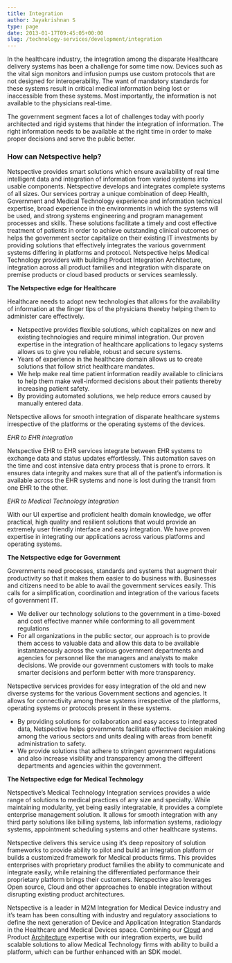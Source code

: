 ```yaml
---
title: Integration
author: Jayakrishnan S
type: page
date: 2013-01-17T09:45:05+00:00
slug: /technology-services/development/integration
---
```

In the healthcare industry, the integration among the disparate Healthcare delivery systems has been a challenge for some time now. Devices such as the vital sign monitors and infusion pumps use custom protocols that are not designed for interoperability. The want of mandatory standards for these systems result in critical medical information being lost or inaccessible from these systems. Most importantly, the information is not available to the physicians real-time.

The government segment faces a lot of challenges today with poorly architected and rigid systems that hinder the integration of information. The right information needs to be available at the right time in order to make proper decisions and serve the public better.

### How can Netspective help?

Netspective provides smart solutions which ensure availability of real time intelligent data and integration of information from varied systems into usable components. Netspective develops and integrates complete systems of all sizes. Our services portray a unique combination of deep Health, Government and Medical Technology experience and information technical expertise, broad experience in the environments in which the systems will be used, and strong systems engineering and program management processes and skills. These solutions facilitate a timely and cost effective treatment of patients in order to achieve outstanding clinical outcomes or helps the government sector capitalize on their existing IT investments by providing solutions that effectively integrates the various government systems differing in platforms and protocol. Netspective helps Medical Technology providers with building Product Integration Architecture, integration across all product families and integration with disparate on premise products or cloud based products or services seamlessly.

**The Netspective edge for Healthcare**

Healthcare needs to adopt new technologies that allows for the availability of information at the finger tips of the physicians thereby helping them to administer care effectively.

* Netspective provides flexible solutions, which capitalizes on new and existing technologies and require minimal integration. Our proven expertise in the integration of healthcare applications to legacy systems allows us to give you reliable, robust and secure systems.
* Years of experience in the healthcare domain allows us to create solutions that follow strict healthcare mandates.
* We help make real time patient information readily available to clinicians to help them make well-informed decisions about their patients thereby increasing patient safety.
* By providing automated solutions, we help reduce errors caused by manually entered data.

Netspective allows for smooth integration of disparate healthcare systems irrespective of the platforms or the operating systems of the devices.

*EHR to EHR integration*

Netspective EHR to EHR services integrate between EHR systems to exchange data and status updates effortlessly. This automation saves on the time and cost intensive data entry process that is prone to errors. It ensures data integrity and makes sure that all of the patient’s information is available across the EHR systems and none is lost during the transit from one EHR to the other.

*EHR to Medical Technology Integration*

With our UI expertise and proficient health domain knowledge, we offer practical, high quality and resilient solutions that would provide an extremely user friendly interface and easy integration. We have proven expertise in integrating our applications across various platforms and operating systems.

**The Netspective edge for Government**

Governments need processes, standards and systems that augment their productivity so that it makes them easier to do business with. Businesses and citizens need to be able to avail the government services easily. This calls for a simplification, coordination and integration of the various facets of government IT.

* We deliver our technology solutions to the government in a time-boxed and cost effective manner while conforming to all government regulations
* For all organizations in the public sector, our approach is to provide them access to valuable data and allow this data to be available instantaneously across the various government departments and agencies for personnel like the managers and analysts to make decisions. We provide our government customers with tools to make smarter decisions and perform better with more transparency.

Netspective services provides for easy integration of the old and new diverse systems for the various Government sections and agencies. It allows for connectivity among these systems irrespective of the platforms, operating systems or protocols present in these systems.

* By providing solutions for collaboration and easy access to integrated data, Netspective helps governments facilitate effective decision making among the various sectors and units dealing with areas from benefit administration to safety.
* We provide solutions that adhere to stringent government regulations and also increase visibility and transparency among the different departments and agencies within the government.

**The Netspective edge for Medical Technology**

Netspective’s Medical Technology Integration services provides a wide range of solutions to medical practices of any size and specialty. While maintaining modularity, yet being easily integratable, it provides a complete enterprise management solution. It allows for smooth integration with any third party solutions like billing systems, lab information systems, radiology systems, appointment scheduling systems and other healthcare systems.

Netspective delivers this service using it’s deep repository of solution frameworks to provide ability to pilot and build an integration platform or builds a customized framework for Medical products firms. This provides enterprises with proprietary product families the ability to communicate and integrate easily, while retaining the differentiated performance their proprietary platform brings their customers. Netspective also leverages Open source, Cloud and other approaches to enable integration without disrupting existing product architectures.

Netspective is a leader in M2M Integration for Medical Device industry and it’s team has been consulting with industry and regulatory associations to define the next generation of Device and Application Integration Standards in the Healthcare and Medical Devices space. Combining our [Cloud](/#) and Product [Architecture](/architecture) expertise with our integration experts, we build scalable solutions to allow Medical Technology firms with ability to build a platform, which can be further enhanced with an SDK model.